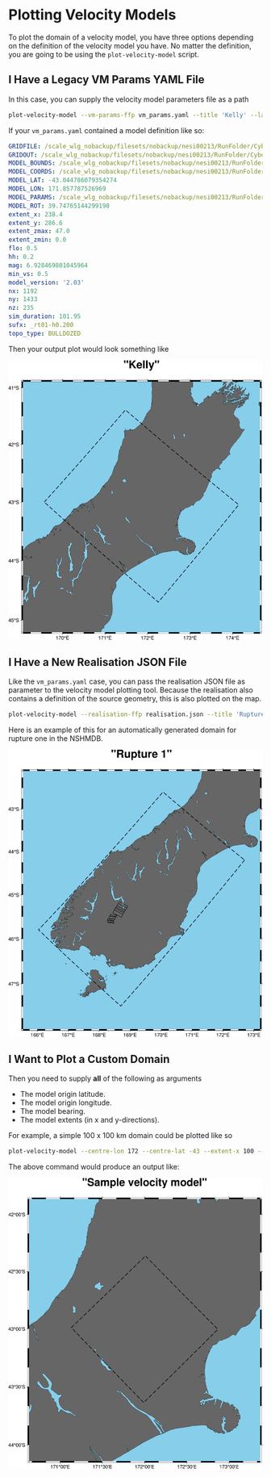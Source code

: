 # Plotting Velocity Models

To plot the domain of a velocity model, you have three options
depending on the definition of the velocity model you have. No matter
the definition, you are going to be using the `plot-velocity-model` script.

## I Have a Legacy VM Params YAML File

In this case, you can supply the velocity model parameters file as a path

```bash
plot-velocity-model --vm-params-ffp vm_params.yaml --title 'Kelly' --latitude-pad 0.5 --longitude-pad 0.5 output.png
```

If your `vm_params.yaml` contained a model definition like so:

```yaml
GRIDFILE: /scale_wlg_nobackup/filesets/nobackup/nesi00213/RunFolder/Cybershake/v24p6/Data/VMs/Kelly/gridfile_rt01-h0.200
GRIDOUT: /scale_wlg_nobackup/filesets/nobackup/nesi00213/RunFolder/Cybershake/v24p6/Data/VMs/Kelly/gridout_rt01-h0.200
MODEL_BOUNDS: /scale_wlg_nobackup/filesets/nobackup/nesi00213/RunFolder/Cybershake/v24p6/Data/VMs/Kelly/model_bounds_rt01-h0.200
MODEL_COORDS: /scale_wlg_nobackup/filesets/nobackup/nesi00213/RunFolder/Cybershake/v24p6/Data/VMs/Kelly/model_coords_rt01-h0.200
MODEL_LAT: -43.044786079354274
MODEL_LON: 171.857787526969
MODEL_PARAMS: /scale_wlg_nobackup/filesets/nobackup/nesi00213/RunFolder/Cybershake/v24p6/Data/VMs/Kelly/model_params_rt01-h0.200
MODEL_ROT: 39.74765144299198
extent_x: 238.4
extent_y: 286.6
extent_zmax: 47.0
extent_zmin: 0.0
flo: 0.5
hh: 0.2
mag: 6.928469801045964
min_vs: 0.5
model_version: '2.03'
nx: 1192
ny: 1433
nz: 235
sim_duration: 101.95
sufx: _rt01-h0.200
topo_type: BULLDOZED
```

Then your output plot would look something like

![](images/kelly.png)

## I Have a New Realisation JSON File

Like the `vm_params.yaml` case, you can pass the realisation JSON file
as parameter to the velocity model plotting tool. Because the
realisation also contains a definition of the source geometry, this is
also plotted on the map.

```bash
plot-velocity-model --realisation-ffp realisation.json --title 'Rupture 1' --latitude-pad 0.5 --longitude-pad 0.5 output.png
```

Here is an example of this for an automatically generated domain for rupture one in the NSHMDB.

![](images/rupture_1.png)

## I Want to Plot a Custom Domain

Then you need to supply **all** of the following as arguments

- The model origin latitude.
- The model origin longitude.
- The model bearing.
- The model extents (in x and y-directions).

For example, a simple 100 x 100 km domain could be plotted like so

```bash
plot-velocity-model --centre-lon 172 --centre-lat -43 --extent-x 100 --extent-y 100 --bearing 45  --title 'Sample velocity model' --latitude-pad 0.5 --longitude-pad 0.5 output.png
```

The above command would produce an output like:

![](images/custom.png)
